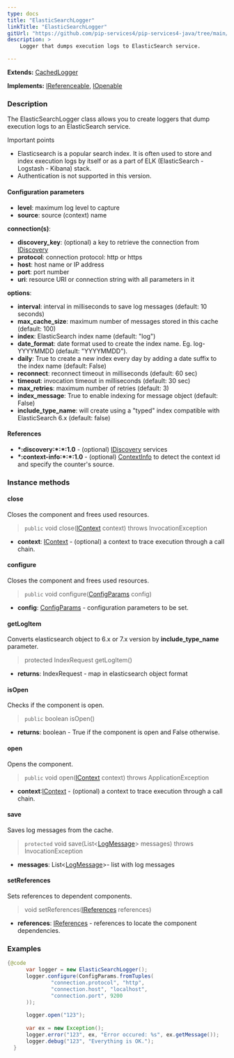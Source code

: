 ```yaml
---
type: docs
title: "ElasticSearchLogger"
linkTitle: "ElasticSearchLogger"
gitUrl: "https://github.com/pip-services4/pip-services4-java/tree/main/pip-services4-elasticsearch-java"
description: > 
    Logger that dumps execution logs to ElasticSearch service.

---
```


**Extends:** [CachedLogger](../../../observability/log/cached_logger)

**Implements:** [IReferenceable](../../../components/refer/ireferenceable), [IOpenable](../../../components/run/iopenable)

### Description

The ElasticSearchLogger class allows you to create loggers that dump execution logs to an ElasticSearch service.

Important points

- Elasticsearch is a popular search index. It is often used to store and index execution logs by itself or as a part of ELK (ElasticSearch - Logstash - Kibana) stack.
- Authentication is not supported in this version.

#### Configuration parameters

- **level**: maximum log level to capture
- **source**: source (context) name

**connection(s)**:
- **discovery_key**: (optional) a key to retrieve the connection from [IDiscovery](../../../config/connect/idiscovery)
- **protocol**: connection protocol: http or https
- **host**: host name or IP address
- **port**: port number
- **uri**: resource URI or connection string with all parameters in it

**options**:
- **interval**: interval in milliseconds to save log messages (default: 10 seconds)
- **max_cache_size**: maximum number of messages stored in this cache (default: 100)
- **index**: ElasticSearch index name (default: "log")
- **date_format**: date format used to create the index name. Eg. log-YYYYMMDD (default: "YYYYMMDD").
- **daily**: True to create a new index every day by adding a date suffix to the index name (default: False)
- **reconnect**: reconnect timeout in milliseconds (default: 60 sec)
- **timeout**: invocation timeout in milliseconds (default: 30 sec)
- **max_retries**: maximum number of retries (default: 3)
- **index_message**: True to enable indexing for message object (default: False)
- **include_type_name**: will create using a "typed" index compatible with ElasticSearch 6.x (default: false)

#### References
- **\*:discovery:\*:\*:1.0** - (optional) [IDiscovery](../../../config/connect/idiscovery) services
- **\*:context-info:\*:\*:1.0** - (optional) [ContextInfo](../../../components/context/context_info) to detect the context id and specify the counter's source.


### Instance methods

#### close
Closes the component and frees used resources.

> `public` void close([IContext](../../../components/context/icontext) context) throws InvocationException

- **context**: [IContext](../../../components/context/icontext) - (optional) a context to trace execution through a call chain.


#### configure
Closes the component and frees used resources.

> `public` void configure([ConfigParams](../../../components/config/config_params) config)

- **config**: [ConfigParams](../../../components/config/config_params) - configuration parameters to be set.


#### getLogItem
Converts elasticsearch object to 6.x or 7.x version by **include_type_name** parameter.

> protected IndexRequest getLogItem()

- **returns**: IndexRequest - map in elasticsearch object format

#### isOpen
Checks if the component is open.

> `public` boolean isOpen()

- **returns**: boolean - True if the component is open and False otherwise.


#### open
Opens the component.

> `public` void open([IContext](../../../components/context/icontext) context) throws ApplicationException

- **context**:[IContext](../../../components/context/icontext) - (optional) a context to trace execution through a call chain.


#### save
Saves log messages from the cache.

> `protected` void save(List<[LogMessage](../../../observability/log/log_message)> messages) throws InvocationException

- **messages**: List<[LogMessage](../../../observability/log/log_message)>- list with log messages


#### setReferences
Sets references to dependent components.

> void setReferences([IReferences](../../../components/refer/ireferences) references)

- **references**: [IReferences](../../../components/refer/ireferences) - references to locate the component dependencies.

### Examples

```java
{@code
      var logger = new ElasticSearchLogger();
      logger.configure(ConfigParams.fromTuples(
              "connection.protocol", "http",
              "connection.host", "localhost",
              "connection.port", 9200
      ));
 
      logger.open("123");
 
      var ex = new Exception();
      logger.error("123", ex, "Error occured: %s", ex.getMessage());
      logger.debug("123", "Everything is OK.");
  }
```
